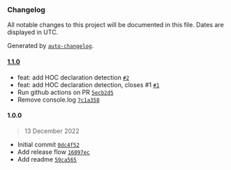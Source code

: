 ### Changelog

All notable changes to this project will be documented in this file. Dates are displayed in UTC.

Generated by [`auto-changelog`](https://github.com/CookPete/auto-changelog).

#### [1.1.0](https://github.com/felixmosh/babel-plugin-transform-react-remove-display-name/compare/1.0.0...1.1.0)

- feat: add HOC declaration detection [`#2`](https://github.com/felixmosh/babel-plugin-transform-react-remove-display-name/pull/2)
- feat: add HOC declaration detection, closes #1 [`#1`](https://github.com/felixmosh/babel-plugin-transform-react-remove-display-name/issues/1)
- Run github actions on PR [`5ecb2d5`](https://github.com/felixmosh/babel-plugin-transform-react-remove-display-name/commit/5ecb2d5846f7070221ee03676e920dfb2ac20bb5)
- Remove console.log [`7c1a358`](https://github.com/felixmosh/babel-plugin-transform-react-remove-display-name/commit/7c1a358bcc70732bf0260b4b4392567848d7a745)

#### 1.0.0

> 13 December 2022

- Initial commit [`0dc4f52`](https://github.com/felixmosh/babel-plugin-transform-react-remove-display-name/commit/0dc4f527ac4b300fd60aafaf5a13039c5852f5c3)
- Add release flow [`16097ec`](https://github.com/felixmosh/babel-plugin-transform-react-remove-display-name/commit/16097ec214d551ad800a74cf70e7316db1f97bb4)
- Add readme [`59ca565`](https://github.com/felixmosh/babel-plugin-transform-react-remove-display-name/commit/59ca5653e83b19dbc7ace3d7240d44a37b2dbe5e)
